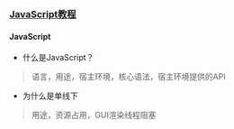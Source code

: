 ### [JavaScript教程](https://wangdoc.com/javascript/basic/introduction.html)

#### JavaScript

* 什么是JavaScript？
>语言，用途，宿主环境，核心语法，宿主环境提供的API
* 为什么是单线下
>用途，资源占用，GUI渲染线程阻塞
